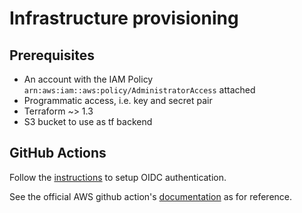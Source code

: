 # Infrastructure provisioning

## Prerequisites

- An account with the IAM Policy `arn:aws:iam::aws:policy/AdministratorAccess` attached
- Programmatic access, i.e. key and secret pair
- Terraform ~> 1.3
- S3 bucket to use as tf backend

## GitHub Actions

Follow
the [instructions](https://docs.github.com/en/actions/deployment/security-hardening-your-deployments/configuring-openid-connect-in-amazon-web-services#adding-the-identity-provider-to-aws)
to setup OIDC authentication.

See the official AWS github action's [documentation](https://github.com/aws-actions/configure-aws-credentials) as for
reference.
